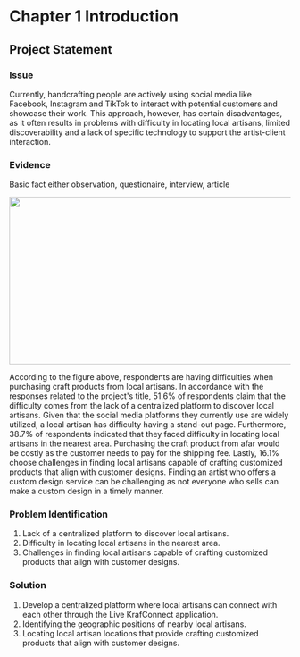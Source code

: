 # Chapter 1 Introduction
## Project Statement
### Issue
Currently, handcrafting people are actively using social media like Facebook, Instagram and TikTok to interact with potential customers and showcase their work. This approach, however, has certain disadvantages, as it often results in problems with difficulty in locating local artisans, limited discoverability and a lack of specific technology to support the artist-client interaction.

### Evidence
Basic fact either observation, questionaire, interview, article

<img src="https://github.com/addff/2310-CSP600/assets/139905310/a13a1596-4ce2-466c-a3ff-0bab79bf2a67" width="550" height="300">

According to the figure above, respondents are having difficulties when purchasing craft products from local artisans. In accordance with the responses related to the project's title, 51.6% of respondents claim that the difficulty comes from the lack of a centralized platform to discover local artisans. Given that the social media platforms they currently use are widely utilized, a local artisan has difficulty having a stand-out page. Furthermore, 38.7% of respondents indicated that they faced difficulty in locating local artisans in the nearest area. Purchasing the craft product from afar would be costly as the customer needs to pay for the shipping fee. Lastly, 16.1% choose challenges in finding local artisans capable of crafting customized products that align with customer designs. Finding an artist who offers a custom design service can be challenging as not everyone who sells can make a custom design in a timely manner.

### Problem Identification
1. Lack of a centralized platform to discover local artisans.
2. Difficulty in locating local artisans in the nearest area.
3. Challenges in finding local artisans capable of crafting customized products that align with customer designs.

### Solution
1. Develop a centralized platform where local artisans can connect with each other through the Live KrafConnect application.
2. Identifying the geographic positions of nearby local artisans.
3. Locating local artisan locations that provide crafting customized products that align with customer designs.


